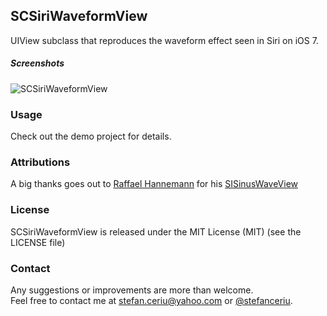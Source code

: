 ## SCSiriWaveformView

UIView subclass that reproduces the waveform effect seen in Siri on iOS 7.

##### Screenshots

![SCSiriWaveformView](https://dl.dropboxusercontent.com/u/12748201/SCSiriWaveformView/SCSiriWaveformView.gif)

### Usage

Check out the demo project for details.

### Attributions
A big thanks goes out to [Raffael Hannemann](https://twitter.com/raffael_me/) for his [SISinusWaveView](https://github.com/raffael/SISinusWaveView)

### License
SCSiriWaveformView is released under the MIT License (MIT) (see the LICENSE file)

### Contact
Any suggestions or improvements are more than welcome.<br>
Feel free to contact me at [stefan.ceriu@yahoo.com](mailto:stefan.ceriu@yahoo.com) or [@stefanceriu](https://twitter.com/stefanceriu).
